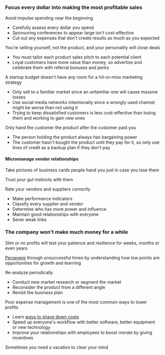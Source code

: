 
### Focus every dollar into making the most profitable sales

Avoid impulse spending near the beginning
- Carefully assess every dollar you spend
- Sponsoring conferences to appear large isn't cost-effective
- Cut out any expenses that don't create results as much as you expected

You're selling yourself, not the product, and your personality will close deals
- You must tailor each product sales pitch to each potential client
- Loyal customers have more value than money, so advertise and celebrate them with referral bonuses and perks

A startup budget doesn't have any room for a hit-or-miss marketing strategy
- Only sell to a familiar market since an unfamiliar one will cause massive losses
- Use social media networks intentionally since a wrongly used channel might be worse than not using it
- Trying to keep dissatisfied customers is less cost-effective than losing them and working to gain new ones

Only hand the customer the product after the customer paid you
- The person holding the product always has bargaining power
- The customer hasn't bought the product until they pay for it, so only use lines of credit as a backup plan if they don't pay

#### Micromanage vendor relationships

Take pictures of business cards people hand you just in case you lose them

Trust your gut instincts with them

Rate your vendors and suppliers correctly
- Make performance indicators
- Classify every supplier and vendor
- Determine who has more power and influence
- Maintain good relationships with everyone
- Sever weak links

### The company won't make much money for a while

Slim or no profits will test your patience and resilience for weeks, months or even years

[Persevere](http://philosaccounting.com/a/success-4/) through unsuccessful times by understanding how low points are opportunities for growth and learning

Re-analyze periodically
- Conduct new market research or segment the market
- Reconsider the product from a different angle
- Revisit the business plan

Poor expense management is one of the most common ways to lower profits
- Learn [ways to shave down costs](http://philosaccounting.com/a/money-202-tricks-to-shave-down-costs/)
- Speed up everyone's workflow with better software, better equipment or new technology
- Improve your relationships with employees to boost morale by giving incentives

Sometimes you need a vacation to clear your mind
